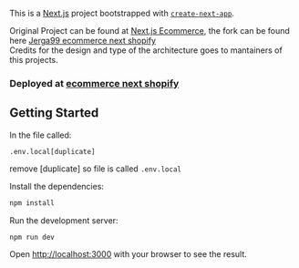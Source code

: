 This is a [Next.js](https://nextjs.org/) project bootstrapped with [`create-next-app`](https://github.com/vercel/next.js/tree/canary/packages/create-next-app).

Original Project can be found at [Next.js Ecommerce](https://github.com/vercel/commerce), the fork can be found here [Jerga99 ecommerce next shopify](https://github.com/Jerga99/ecommerce-next-shopify)   
Credits for the design and type of the architecture goes to mantainers of this projects.

### Deployed at [ecommerce next shopify](https://ecommerce-next-shopify.vercel.app)

## Getting Started

In the file called:
```
.env.local[duplicate]
```

remove [duplicate] so file is called ```.env.local```

Install the dependencies:

```bash
npm install
```

Run the development server:

```bash
npm run dev
```

Open [http://localhost:3000](http://localhost:3000) with your browser to see the result.
